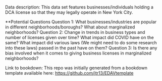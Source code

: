 Data description: This data set features businesses/individuals holding a DCA license so that they may legally operate in New York City. 

**Potential Questions
Question 1: What businesses/industries are popular in different neighborhoods/boroughs? What about marginalized neighborhoods?
Question 2: Change in trends in business types and number of licenses given over time? What impact did COVID have on the same? What impact did various laws (We might need to do some research into these laws) passed in the past have on them? 
Question 3: Is there any bias involved when it comes to giving business licenses in marginalized neighborhoods?



Link to bookdown: 
This repo was initially generated from a bookdown template available here: https://github.com/jtr13/EDAVtemplate
